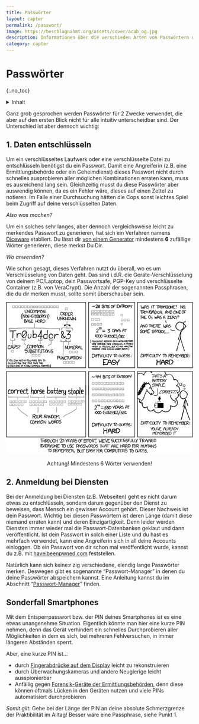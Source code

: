 ```yaml
---
title: Passwörter
layout: capter
permalink: /passwort/
image: https://beschlagnahmt.org/assets/cover/acab_og.jpg
description: Informationen über die verschieden Arten von Passwörtern und wie Du jeweils ein sicheres Passwort wählen solltest.
category: capter
---
```

# Passwörter
{:.no_toc}

<details markdown="block">
  <summary>
    Inhalt
  </summary>
* TOC
{:toc}
</details>



Ganz grob gesprochen werden Passwörter für 2 Zwecke verwendet, die aber auf den ersten Blick nicht für alle intuitiv unterscheidbar sind. Der Unterschied ist aber dennoch wichtig: 

## 1. Daten entschlüsseln

Um ein verschlüsseltes Laufwerk oder eine verschlüsselte Datei zu entschlüsseln benötigst du ein Passwort.
Damit eine Angreiferin (z.B. eine Ermittlungsbehörde oder ein Geheimdienst) dieses Passwort nicht durch schnelles ausprobieren aller möglichen Kombinationen erraten kann, muss es ausreichend lang sein.
Gleichzeitig musst du diese Passwörter aber auswendig können, da es ein Fehler wäre, dieses auf einen Zettel zu notieren.
Im Falle einer Durchsuchung hätten die Cops sonst leichtes Spiel beim Zugriff auf deine verschlüsselten Daten. 

_Also was machen?_

Um ein solches sehr langes, aber dennoch vergleichsweise leicht zu merkendes Passwort zu generieren, hat sich ein Verfahren namens [Diceware](https://de.wikipedia.org/wiki/Diceware) etabliert.
Du lässt dir [von einem Generator](https://www.rempe.us/diceware/#german) mindestens __6__ zufällige Wörter generieren, diese merkst Du Dir.

_Wo anwenden?_

Wie schon gesagt, dieses Verfahren nutzt du überall, wo es um Verschlüsselung von Daten geht.
Das sind i.d.R. die Geräte-Verschlüsselung von deinem PC/Laptop, dein Passwortsafe, PGP-Key und verschlüsselte Container (z.B. von VeraCrypt).
Die Anzahl der sogenannten Passphrasen, die du dir merken musst, sollte somit überschaubar sein.

![xkcd password strength](../assets/posts/password_strength.png "https://xkcd.com/936/")
<p style="text-align: center">Achtung! Mindestens 6 Wörter verwenden!</p>

## 2. Anmeldung bei Diensten

Bei der Anmeldung bei Diensten (z.B. Webseiten) geht es nicht darum etwas zu entschlüsseln, sondern darum gegenüber den Dienst zu beweisen, dass Mensch ein gewisser Account gehört. Dieser Nachweis ist dein Passwort.
Wichtig bei diesen Passwörtern ist deren Länge (damit diese niemand erraten kann) und deren Einzigartigkeit.
Denn leider werden Diensten immer wieder mal die Passwort-Datenbanken geklaut und dann veröffentlicht.
Ist dein Passwort in solch einer Liste und du hast es mehrfach verwendet, kann eine Angreiferin sich in all deine Accounts einloggen.
Ob ein Passwort von dir schon mal veröffentlicht wurde, kannst du z.B. mit [haveibeenpwned.com](https://haveibeenpwned.com/) feststellen.

Natürlich kann sich keine:r zig verschiedene, elendig lange Passwörter merken.
Deswegen gibt es sogenannte “Passwort-Manager” in denen du deine Passwörter abspeichern kannst.
Eine Anleitung kannst du im Abschnitt “[Passwort-Manager](../passwort-manager/)” finden.

## Sonderfall Smartphones

Mit dem Entsperrpasswort bzw. der PIN deines Smartphones ist es eine etwas unangenehme Situation.
Eigentlich könnte man hier eine kurze PIN nehmen, denn das Gerät verhindert ein schnelles Durchprobieren aller Möglichkeiten in dem es sich, bei mehreren Fehlversuchen, in immer längeren Abständen sperrt.

Aber, eine kurze PIN ist...
 - durch [Fingerabdrücke auf dem Display](https://winfuture.de/news,57422.html) leicht zu rekonstruieren
 - durch Überwachungskameras und andere Neugierige leicht ausspionierbar
 - Anfällig gegen [Forensik-Geräte der Ermittlungsbehörden](https://www.cellebrite.com/de/), denn diese können oftmals Lücken in den Geräten nutzen und viele PINs automatisiert durchprobieren
 
 _Somit gilt:_ Gehe bei der Länge der PIN an deine absolute Schmerzgrenze der Praktibilität im Alltag! Besser wäre eine Passphrase, siehe Punkt 1.
